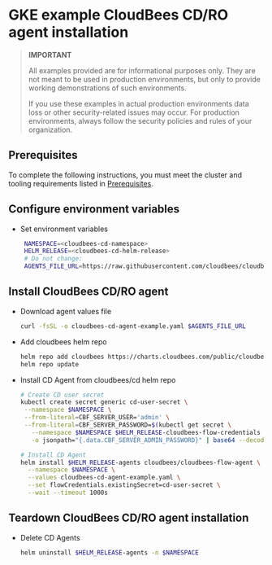 # GKE example CloudBees CD/RO agent installation

>**IMPORTANT**
>
>All examples provided are for informational purposes only. They are not meant to be used in production environments, but only to provide working demonstrations of such environments.
>
>If you use these examples in actual production environments data loss or other security-related issues may occur. For production environments, always follow the security policies and rules of your organization.

## Prerequisites
To complete the following instructions, you must meet the cluster and tooling requirements listed in [Prerequisites](README.md#gke-available-examples-a-namecdro-gke-available-examples).


## Configure environment variables

- Set environment variables
    ```bash
     NAMESPACE=<cloudbees-cd-namespace>
     HELM_RELEASE=<cloudbees-cd-helm-release>
     # Do not change:
     AGENTS_FILE_URL=https://raw.githubusercontent.com/cloudbees/cloudbees-examples/master/cloudbees-cd/kubernetes/cloudbees-cd-agent-example.yaml
    ```

## Install CloudBees CD/RO agent

- Download agent values file
    ```bash
    curl -fsSL -o cloudbees-cd-agent-example.yaml $AGENTS_FILE_URL
  ```


- Add cloudbees helm repo
  ```bash
  helm repo add cloudbees https://charts.cloudbees.com/public/cloudbees
  helm repo update  
  ```

- Install CD Agent from cloudbees/cd helm repo
  ```bash
  # Create CD user secret
  kubectl create secret generic cd-user-secret \
   --namespace $NAMESPACE \
   --from-literal=CBF_SERVER_USER='admin' \
   --from-literal=CBF_SERVER_PASSWORD=$(kubectl get secret \
     --namespace $NAMESPACE $HELM_RELEASE-cloudbees-flow-credentials \
     -o jsonpath="{.data.CBF_SERVER_ADMIN_PASSWORD}" | base64 --decode)
  
  # Install CD Agent
  helm install $HELM_RELEASE-agents cloudbees/cloudbees-flow-agent \
    --namespace $NAMESPACE \
    --values cloudbees-cd-agent-example.yaml \
    --set flowCredentials.existingSecret=cd-user-secret \
    --wait --timeout 1000s
  ```  

## Teardown CloudBees CD/RO agent installation

- Delete CD Agents
    ```bash
    helm uninstall $HELM_RELEASE-agents -n $NAMESPACE
  ```  